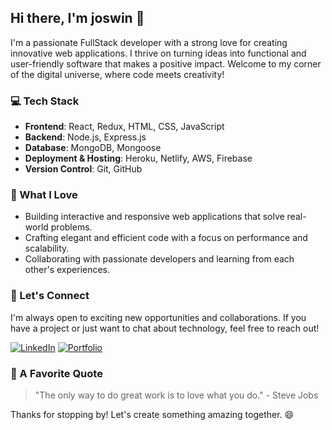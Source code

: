 ## Hi there, I'm joswin 👋

I'm a passionate FullStack developer with a strong love for creating innovative web applications. 
I thrive on turning ideas into functional and user-friendly software that makes a positive impact. 
Welcome to my corner of the digital universe, where code meets creativity!

### 💻 Tech Stack

- **Frontend**: React, Redux, HTML, CSS, JavaScript
- **Backend**: Node.js, Express.js
- **Database**: MongoDB, Mongoose
- **Deployment & Hosting**: Heroku, Netlify, AWS, Firebase
- **Version Control**: Git, GitHub

### 🚀 What I Love

- Building interactive and responsive web applications that solve real-world problems.
- Crafting elegant and efficient code with a focus on performance and scalability.
- Collaborating with passionate developers and learning from each other's experiences.

### 🌟 Let's Connect

I'm always open to exciting new opportunities and collaborations. If you have a project or just want to chat about technology, feel free to reach out!

[![LinkedIn](https://img.shields.io/badge/LinkedIn-Connect-cyan-blue)](https://www.linkedin.com/in/joswin18/)
[![Portfolio](https://img.shields.io/badge/Portfolio-Visit-red)](https://yourportfolio.com)

### 🌄 A Favorite Quote

> "The only way to do great work is to love what you do." - Steve Jobs

Thanks for stopping by! Let's create something amazing together. 😄

